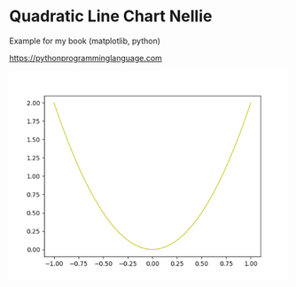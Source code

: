 # Quadratic Line Chart Nellie 

Example for my book (matplotlib, python)

https://pythonprogramminglanguage.com

<img src='chart.png'>
